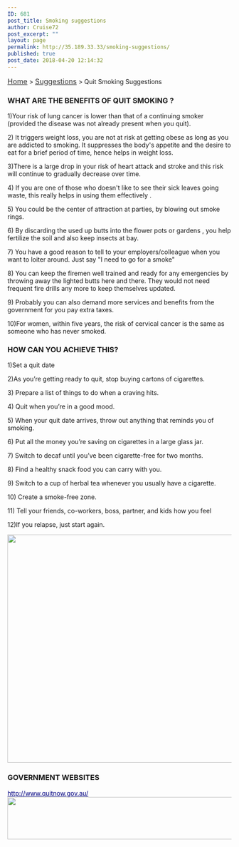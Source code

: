 ```yaml
---
ID: 681
post_title: Smoking suggestions
author: Cruise72
post_excerpt: ""
layout: page
permalink: http://35.189.33.33/smoking-suggestions/
published: true
post_date: 2018-04-20 12:14:32
---
```

<p><a style="font-size: 16px; color: #333333;" href="http://35.189.33.33/">Home</a> &gt; <a style="font-size: 16px; color: #333333;" href="http://35.189.33.33/suggestions/">Suggestions</a> &gt; Quit Smoking Suggestions</p>		
			<h3>WHAT ARE THE BENEFITS OF QUIT SMOKING ?</h3>		
		<p>1)Your risk of lung cancer is lower than that of a continuing smoker (provided the disease was not already present when you quit).</p><p>2) It triggers weight loss, you are not at risk at getting obese as long as you are addicted to smoking. It suppresses the body's appetite and the desire to eat for a brief period of time, hence helps in weight loss.</p><p>3)There is a large drop in your risk of heart attack and stroke and this risk will continue to gradually decrease over time.</p><p>4) If you are one of those who doesn't like to see their sick leaves going waste, this really helps in using them effectively .</p><p>5) You could be the center of attraction at parties, by blowing out smoke rings.</p><p>6) By discarding the used up butts into the flower pots or gardens , you help fertilize the soil and also keep insects at bay.</p><p>7) You have a good reason to tell to your employers/colleague when you want to loiter around. Just say "I need to go for a smoke"</p><p>8) You can keep the firemen well trained and ready for any emergencies by throwing away the lighted butts here and there. They would not need frequent fire drills any more to keep themselves updated.</p><p>9) Probably you can also demand more services and benefits from the government for you pay extra taxes.</p><p>10)For women, within five years, the risk of cervical cancer is the same as someone who has never smoked.</p>		
			<h3>HOW CAN YOU ACHIEVE THIS?</h3>		
		<p>1)Set a quit date</p><p>2)As you’re getting ready to quit, stop buying cartons of cigarettes.</p><p>3) Prepare a list of things to do when a craving hits.</p><p>4) Quit when you’re in a good mood.</p><p>5) When your quit date arrives, throw out anything that reminds you of smoking.</p><p>6) Put all the money you’re saving on cigarettes in a large glass jar.</p><p>7) Switch to decaf until you’ve been cigarette-free for two months.</p><p>8) Find a healthy snack food you can carry with you.</p><p>9) Switch to a cup of herbal tea whenever you usually have a cigarette.</p><p>10) Create a smoke-free zone.</p><p>11) Tell your friends, co-workers, boss, partner, and kids how you feel</p><p>12)If you relapse, just start again.</p>		
										<img width="512" height="512" src="http://35.189.33.33/wp-content/uploads/2018/04/1470399594_Web_Design.png" alt="" srcset="http://35.189.33.33/wp-content/uploads/2018/04/1470399594_Web_Design.png 512w, http://35.189.33.33/wp-content/uploads/2018/04/1470399594_Web_Design-150x150.png 150w, http://35.189.33.33/wp-content/uploads/2018/04/1470399594_Web_Design-300x300.png 300w" sizes="(max-width: 512px) 100vw, 512px" />											
			<h3>GOVERNMENT WEBSITES</h3>		
<a style="color: #000080;" href="http://www.quitnow.gov.au/">http://www.quitnow.gov.au/</a>
										<img width="984" height="95" src="http://35.189.33.33/wp-content/uploads/2018/04/smokewebsite.png" alt="" srcset="http://35.189.33.33/wp-content/uploads/2018/04/smokewebsite.png 984w, http://35.189.33.33/wp-content/uploads/2018/04/smokewebsite-300x29.png 300w, http://35.189.33.33/wp-content/uploads/2018/04/smokewebsite-768x74.png 768w" sizes="(max-width: 984px) 100vw, 984px" />